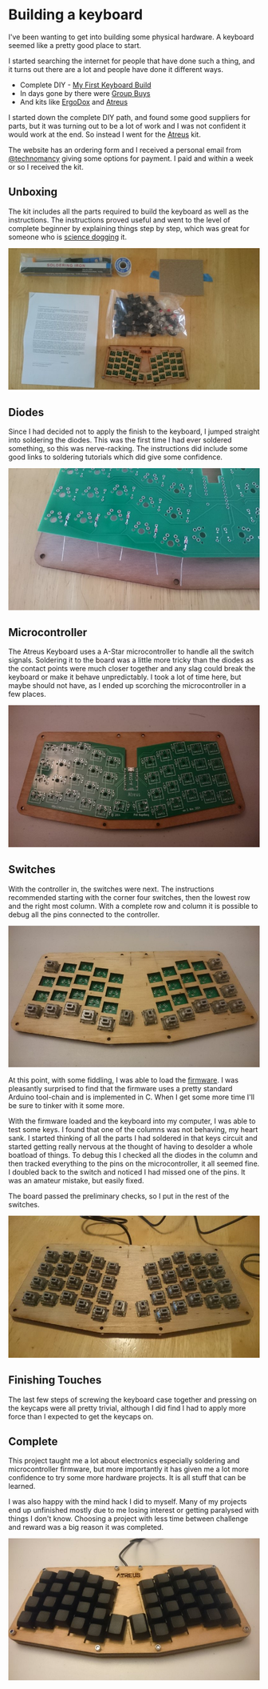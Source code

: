 <meta name="tags" content="electronics" />
<meta name="published" content="2016-03-30" />

# Building a keyboard

I've been wanting to get into building some physical hardware. A keyboard seemed like a pretty good place to start.

I started searching the internet for people that have done such a thing, and it turns out there are a lot and people have done it different ways.

* Complete DIY - [My First Keyboard Build](http://www.davecooper.org/blog/2014/10/15/i-built-a-keyboard/)
* In days gone by there were [Group Buys](https://geekhack.org/index.php?topic=23572.0)
* And kits like [ErgoDox](https://www.massdrop.com/buy/ergodox) and [Atreus](http://atreus.technomancy.us)

I started down the complete DIY path, and found some good suppliers for parts, but it was turning out to be a lot of work and I was not confident it would work at the end. So instead I went for the [Atreus](http://atreus.technomancy.us) kit.

The website has an ordering form and I received a personal email from [@technomancy](https://twitter.com/technomancy) giving some options for payment. I paid and within a week or so I received the kit.

## Unboxing

The kit includes all the parts required to build the keyboard as well as the instructions. The instructions proved useful and went to the level of complete beginner by explaining things step by step, which was great for someone who is [science dogging](https://thesciencedog.files.wordpress.com/2013/09/golden-retriever-and-science1.jpg) it.

![Unboxed](./posts/12-building-a-keyboard/01-unboxed.jpg)

## Diodes

Since I had decided not to apply the finish to the keyboard, I jumped straight into soldering the diodes. This was the first time I had ever soldered something, so this was nerve-racking. The instructions did include some good links to soldering tutorials which did give some confidence.

![First Diodes](./posts/12-building-a-keyboard/02-first-diodes.jpg)

## Microcontroller

The Atreus Keyboard uses a A-Star microcontroller to handle all the switch signals. Soldering it to the board was a little more tricky than the diodes as the contact points were much closer together and any slag could break the keyboard or make it behave unpredictably. I took a lot of time here, but maybe should not have, as I ended up scorching the microcontroller in a few places.

![Microcontroller](./posts/12-building-a-keyboard/03-microcontroller.jpg)

## Switches

With the controller in, the switches were next. The instructions recommended starting with the corner four switches, then the lowest row and the right most column. With a complete row and column it is possible to debug all the pins connected to the controller.

![Debug Switches](./posts/12-building-a-keyboard/04-debug-switches.jpg)

At this point, with some fiddling, I was able to load the [firmware](https://github.com/technomancy/atreus-firmware). I was pleasantly surprised to find that the firmware uses a pretty standard Arduino tool-chain and is implemented in C. When I get some more time I'll be sure to tinker with it some more.

With the firmware loaded and the keyboard into my computer, I was able to test some keys. I found that one of the columns was not behaving, my heart sank. I started thinking of all the parts I had soldered in that keys circuit and started getting really nervous at the thought of having to desolder a whole boatload of things. To debug this I checked all the diodes in the column and then tracked everything to the pins on the microcontroller, it all seemed fine. I doubled back to the switch and noticed I had missed one of the pins. It was an amateur mistake, but easily fixed.

The board passed the preliminary checks, so I put in the rest of the switches.

![All Switches](./posts/12-building-a-keyboard/05-all-switches.jpg)

## Finishing Touches

The last few steps of screwing the keyboard case together and pressing on the keycaps were all pretty trivial, although I did find I had to apply more force than I expected to get the keycaps on.

## Complete

This project taught me a lot about electronics especially soldering and microcontroller firmware, but more importantly it has given me a lot more confidence to try some more hardware projects. It is all stuff that can be learned.

I was also happy with the mind hack I did to myself. Many of my projects end up unfinished mostly due to me losing interest or getting paralysed with things I don't know. Choosing a project with less time between challenge and reward was a big reason it was completed.

![Complete](./posts/12-building-a-keyboard/06-complete.jpg)
